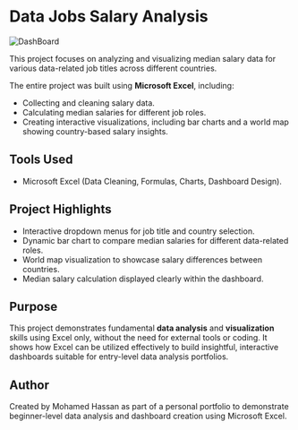 # Data Jobs Salary Analysis

![DashBoard](https://github.com/user-attachments/assets/fc880b8e-a8b5-4049-a629-d4b6b17cbee6)

This project focuses on analyzing and visualizing median salary data for various data-related job titles across different countries.

The entire project was built using **Microsoft Excel**, including:

- Collecting and cleaning salary data.
- Calculating median salaries for different job roles.
- Creating interactive visualizations, including bar charts and a world map showing country-based salary insights.

## Tools Used

- Microsoft Excel (Data Cleaning, Formulas, Charts, Dashboard Design).

## Project Highlights

- Interactive dropdown menus for job title and country selection.
- Dynamic bar chart to compare median salaries for different data-related roles.
- World map visualization to showcase salary differences between countries.
- Median salary calculation displayed clearly within the dashboard.

## Purpose

This project demonstrates fundamental **data analysis** and **visualization** skills using Excel only, without the need for external tools or coding. It shows how Excel can be utilized effectively to build insightful, interactive dashboards suitable for entry-level data analysis portfolios.

## Author

Created by Mohamed Hassan as part of a personal portfolio to demonstrate beginner-level data analysis and dashboard creation using Microsoft Excel.

